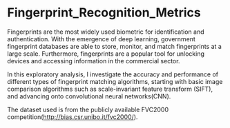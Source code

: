 # Fingerprint_Recognition_Metrics

Fingerprints are the most widely used biometric for identification and authentication. With the emergence of deep learning, government fingerprint databases are able to store, monitor, and match fingerprints at a large scale. Furthermore, fingerprints are a popular tool for unlocking devices and accessing information in the commercial sector. 


In this exploratory analysis, I investigate the accuracy and performance of different types of fingerprint matching algorithms, starting with basic image comparison algorithms such as scale-invariant feature transform (SIFT), and advancing onto convolutional neural networks(CNN).

The dataset used is from the publicly available FVC2000 competition(http://bias.csr.unibo.it/fvc2000/). 
